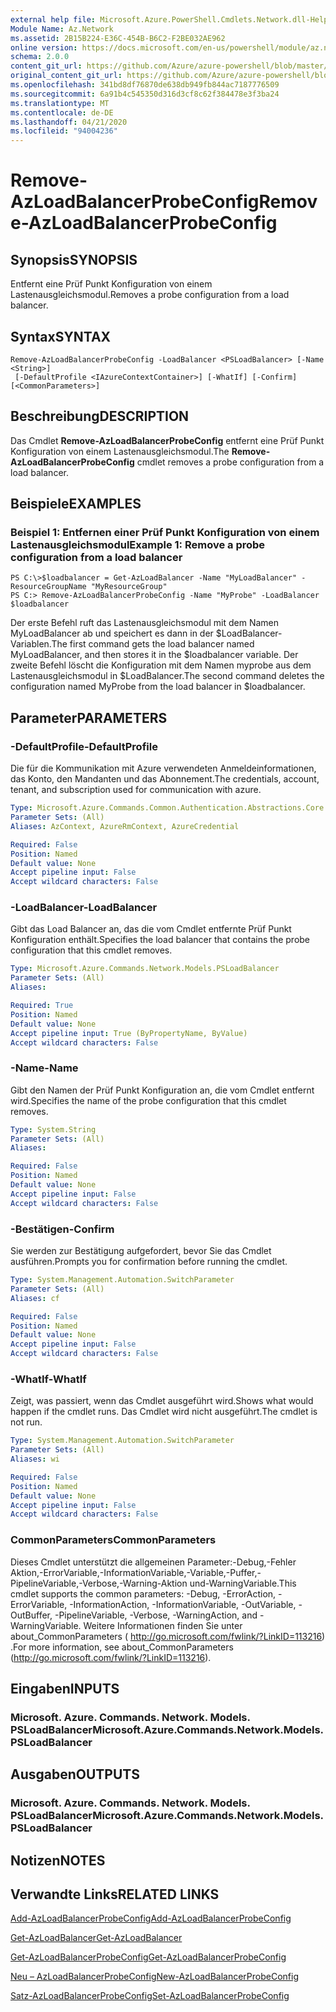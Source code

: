 ```yaml
---
external help file: Microsoft.Azure.PowerShell.Cmdlets.Network.dll-Help.xml
Module Name: Az.Network
ms.assetid: 2B15B224-E36C-454B-B6C2-F2BE032AE962
online version: https://docs.microsoft.com/en-us/powershell/module/az.network/remove-azloadbalancerprobeconfig
schema: 2.0.0
content_git_url: https://github.com/Azure/azure-powershell/blob/master/src/Network/Network/help/Remove-AzLoadBalancerProbeConfig.md
original_content_git_url: https://github.com/Azure/azure-powershell/blob/master/src/Network/Network/help/Remove-AzLoadBalancerProbeConfig.md
ms.openlocfilehash: 341bd8df76870de638db949fb844ac7187776509
ms.sourcegitcommit: 6a91b4c545350d316d3cf8c62f384478e3f3ba24
ms.translationtype: MT
ms.contentlocale: de-DE
ms.lasthandoff: 04/21/2020
ms.locfileid: "94004236"
---
```

# <span data-ttu-id="ae7f7-101">Remove-AzLoadBalancerProbeConfig</span><span class="sxs-lookup"><span data-stu-id="ae7f7-101">Remove-AzLoadBalancerProbeConfig</span></span>

## <span data-ttu-id="ae7f7-102">Synopsis</span><span class="sxs-lookup"><span data-stu-id="ae7f7-102">SYNOPSIS</span></span>
<span data-ttu-id="ae7f7-103">Entfernt eine Prüf Punkt Konfiguration von einem Lastenausgleichsmodul.</span><span class="sxs-lookup"><span data-stu-id="ae7f7-103">Removes a probe configuration from a load balancer.</span></span>

## <span data-ttu-id="ae7f7-104">Syntax</span><span class="sxs-lookup"><span data-stu-id="ae7f7-104">SYNTAX</span></span>

```
Remove-AzLoadBalancerProbeConfig -LoadBalancer <PSLoadBalancer> [-Name <String>]
 [-DefaultProfile <IAzureContextContainer>] [-WhatIf] [-Confirm] [<CommonParameters>]
```

## <span data-ttu-id="ae7f7-105">Beschreibung</span><span class="sxs-lookup"><span data-stu-id="ae7f7-105">DESCRIPTION</span></span>
<span data-ttu-id="ae7f7-106">Das Cmdlet **Remove-AzLoadBalancerProbeConfig** entfernt eine Prüf Punkt Konfiguration von einem Lastenausgleichsmodul.</span><span class="sxs-lookup"><span data-stu-id="ae7f7-106">The **Remove-AzLoadBalancerProbeConfig** cmdlet removes a probe configuration from a load balancer.</span></span>

## <span data-ttu-id="ae7f7-107">Beispiele</span><span class="sxs-lookup"><span data-stu-id="ae7f7-107">EXAMPLES</span></span>

### <span data-ttu-id="ae7f7-108">Beispiel 1: Entfernen einer Prüf Punkt Konfiguration von einem Lastenausgleichsmodul</span><span class="sxs-lookup"><span data-stu-id="ae7f7-108">Example 1: Remove a probe configuration from a load balancer</span></span>
```
PS C:\>$loadbalancer = Get-AzLoadBalancer -Name "MyLoadBalancer" -ResourceGroupName "MyResourceGroup"
PS C:> Remove-AzLoadBalancerProbeConfig -Name "MyProbe" -LoadBalancer $loadbalancer
```

<span data-ttu-id="ae7f7-109">Der erste Befehl ruft das Lastenausgleichsmodul mit dem Namen MyLoadBalancer ab und speichert es dann in der $LoadBalancer-Variablen.</span><span class="sxs-lookup"><span data-stu-id="ae7f7-109">The first command gets the load balancer named MyLoadBalancer, and then stores it in the $loadbalancer variable.</span></span>
<span data-ttu-id="ae7f7-110">Der zweite Befehl löscht die Konfiguration mit dem Namen myprobe aus dem Lastenausgleichsmodul in $LoadBalancer.</span><span class="sxs-lookup"><span data-stu-id="ae7f7-110">The second command deletes the configuration named MyProbe from the load balancer in $loadbalancer.</span></span>

## <span data-ttu-id="ae7f7-111">Parameter</span><span class="sxs-lookup"><span data-stu-id="ae7f7-111">PARAMETERS</span></span>

### <span data-ttu-id="ae7f7-112">-DefaultProfile</span><span class="sxs-lookup"><span data-stu-id="ae7f7-112">-DefaultProfile</span></span>
<span data-ttu-id="ae7f7-113">Die für die Kommunikation mit Azure verwendeten Anmeldeinformationen, das Konto, den Mandanten und das Abonnement.</span><span class="sxs-lookup"><span data-stu-id="ae7f7-113">The credentials, account, tenant, and subscription used for communication with azure.</span></span>

```yaml
Type: Microsoft.Azure.Commands.Common.Authentication.Abstractions.Core.IAzureContextContainer
Parameter Sets: (All)
Aliases: AzContext, AzureRmContext, AzureCredential

Required: False
Position: Named
Default value: None
Accept pipeline input: False
Accept wildcard characters: False
```

### <span data-ttu-id="ae7f7-114">-LoadBalancer</span><span class="sxs-lookup"><span data-stu-id="ae7f7-114">-LoadBalancer</span></span>
<span data-ttu-id="ae7f7-115">Gibt das Load Balancer an, das die vom Cmdlet entfernte Prüf Punkt Konfiguration enthält.</span><span class="sxs-lookup"><span data-stu-id="ae7f7-115">Specifies the load balancer that contains the probe configuration that this cmdlet removes.</span></span>

```yaml
Type: Microsoft.Azure.Commands.Network.Models.PSLoadBalancer
Parameter Sets: (All)
Aliases:

Required: True
Position: Named
Default value: None
Accept pipeline input: True (ByPropertyName, ByValue)
Accept wildcard characters: False
```

### <span data-ttu-id="ae7f7-116">-Name</span><span class="sxs-lookup"><span data-stu-id="ae7f7-116">-Name</span></span>
<span data-ttu-id="ae7f7-117">Gibt den Namen der Prüf Punkt Konfiguration an, die vom Cmdlet entfernt wird.</span><span class="sxs-lookup"><span data-stu-id="ae7f7-117">Specifies the name of the probe configuration that this cmdlet removes.</span></span>

```yaml
Type: System.String
Parameter Sets: (All)
Aliases:

Required: False
Position: Named
Default value: None
Accept pipeline input: False
Accept wildcard characters: False
```

### <span data-ttu-id="ae7f7-118">-Bestätigen</span><span class="sxs-lookup"><span data-stu-id="ae7f7-118">-Confirm</span></span>
<span data-ttu-id="ae7f7-119">Sie werden zur Bestätigung aufgefordert, bevor Sie das Cmdlet ausführen.</span><span class="sxs-lookup"><span data-stu-id="ae7f7-119">Prompts you for confirmation before running the cmdlet.</span></span>

```yaml
Type: System.Management.Automation.SwitchParameter
Parameter Sets: (All)
Aliases: cf

Required: False
Position: Named
Default value: None
Accept pipeline input: False
Accept wildcard characters: False
```

### <span data-ttu-id="ae7f7-120">-WhatIf</span><span class="sxs-lookup"><span data-stu-id="ae7f7-120">-WhatIf</span></span>
<span data-ttu-id="ae7f7-121">Zeigt, was passiert, wenn das Cmdlet ausgeführt wird.</span><span class="sxs-lookup"><span data-stu-id="ae7f7-121">Shows what would happen if the cmdlet runs.</span></span> <span data-ttu-id="ae7f7-122">Das Cmdlet wird nicht ausgeführt.</span><span class="sxs-lookup"><span data-stu-id="ae7f7-122">The cmdlet is not run.</span></span>

```yaml
Type: System.Management.Automation.SwitchParameter
Parameter Sets: (All)
Aliases: wi

Required: False
Position: Named
Default value: None
Accept pipeline input: False
Accept wildcard characters: False
```

### <span data-ttu-id="ae7f7-123">CommonParameters</span><span class="sxs-lookup"><span data-stu-id="ae7f7-123">CommonParameters</span></span>
<span data-ttu-id="ae7f7-124">Dieses Cmdlet unterstützt die allgemeinen Parameter:-Debug,-Fehler Aktion,-ErrorVariable,-InformationVariable,-Variable,-Puffer,-PipelineVariable,-Verbose,-Warning-Aktion und-WarningVariable.</span><span class="sxs-lookup"><span data-stu-id="ae7f7-124">This cmdlet supports the common parameters: -Debug, -ErrorAction, -ErrorVariable, -InformationAction, -InformationVariable, -OutVariable, -OutBuffer, -PipelineVariable, -Verbose, -WarningAction, and -WarningVariable.</span></span> <span data-ttu-id="ae7f7-125">Weitere Informationen finden Sie unter about_CommonParameters ( http://go.microsoft.com/fwlink/?LinkID=113216) .</span><span class="sxs-lookup"><span data-stu-id="ae7f7-125">For more information, see about_CommonParameters (http://go.microsoft.com/fwlink/?LinkID=113216).</span></span>

## <span data-ttu-id="ae7f7-126">Eingaben</span><span class="sxs-lookup"><span data-stu-id="ae7f7-126">INPUTS</span></span>

### <span data-ttu-id="ae7f7-127">Microsoft. Azure. Commands. Network. Models. PSLoadBalancer</span><span class="sxs-lookup"><span data-stu-id="ae7f7-127">Microsoft.Azure.Commands.Network.Models.PSLoadBalancer</span></span>

## <span data-ttu-id="ae7f7-128">Ausgaben</span><span class="sxs-lookup"><span data-stu-id="ae7f7-128">OUTPUTS</span></span>

### <span data-ttu-id="ae7f7-129">Microsoft. Azure. Commands. Network. Models. PSLoadBalancer</span><span class="sxs-lookup"><span data-stu-id="ae7f7-129">Microsoft.Azure.Commands.Network.Models.PSLoadBalancer</span></span>

## <span data-ttu-id="ae7f7-130">Notizen</span><span class="sxs-lookup"><span data-stu-id="ae7f7-130">NOTES</span></span>

## <span data-ttu-id="ae7f7-131">Verwandte Links</span><span class="sxs-lookup"><span data-stu-id="ae7f7-131">RELATED LINKS</span></span>

[<span data-ttu-id="ae7f7-132">Add-AzLoadBalancerProbeConfig</span><span class="sxs-lookup"><span data-stu-id="ae7f7-132">Add-AzLoadBalancerProbeConfig</span></span>](./Add-AzLoadBalancerProbeConfig.md)

[<span data-ttu-id="ae7f7-133">Get-AzLoadBalancer</span><span class="sxs-lookup"><span data-stu-id="ae7f7-133">Get-AzLoadBalancer</span></span>](./Get-AzLoadBalancer.md)

[<span data-ttu-id="ae7f7-134">Get-AzLoadBalancerProbeConfig</span><span class="sxs-lookup"><span data-stu-id="ae7f7-134">Get-AzLoadBalancerProbeConfig</span></span>](./Get-AzLoadBalancerProbeConfig.md)

[<span data-ttu-id="ae7f7-135">Neu – AzLoadBalancerProbeConfig</span><span class="sxs-lookup"><span data-stu-id="ae7f7-135">New-AzLoadBalancerProbeConfig</span></span>](./New-AzLoadBalancerProbeConfig.md)

[<span data-ttu-id="ae7f7-136">Satz-AzLoadBalancerProbeConfig</span><span class="sxs-lookup"><span data-stu-id="ae7f7-136">Set-AzLoadBalancerProbeConfig</span></span>](./Set-AzLoadBalancerProbeConfig.md)


